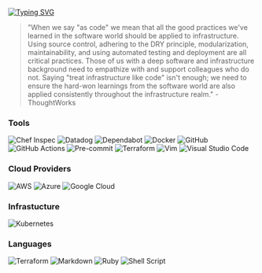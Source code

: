 [![Typing SVG](https://readme-typing-svg.herokuapp.com?font=roboto&color=4B5862&size=25&lines=Infrastructure+as+Code+(IaC))](https://git.io/typing-svg)
>"When we say "as code" we mean that all the good practices we've learned in the software world should be applied to infrastructure. Using source control, adhering to the DRY principle, modularization, maintainability, and using automated testing and deployment are all critical practices. Those of us with a deep software and infrastructure background need to empathize with and support colleagues who do not. Saying "treat infrastructure like code" isn't enough; we need to ensure the hard-won learnings from the software world are also applied consistently throughout the infrastructure realm." - ThoughtWorks

### Tools

![Chef Inspec](https://img.shields.io/badge/chef%20inspec-%23ED8B00.svg?style=for-the-badge&logo=chef&logoColor=white) ![Datadog](https://img.shields.io/badge/datadog-%23632CA6.svg?style=for-the-badge&logo=datadog&logoColor=white) ![Dependabot](https://img.shields.io/badge/dependabot-025E8C?style=for-the-badge&logo=dependabot&logoColor=white) ![Docker](https://img.shields.io/badge/docker-%230db7ed.svg?style=for-the-badge&logo=docker&logoColor=white) ![GitHub](https://img.shields.io/badge/github-%23121011.svg?style=for-the-badge&logo=github&logoColor=white)
![GitHub Actions](https://img.shields.io/badge/githubactions-%232671E5.svg?style=for-the-badge&logo=githubactions&logoColor=white) ![Pre-commit](https://img.shields.io/badge/pre--commit-%23F7A41D.svg?style=for-the-badge&logo=pre-commit&logoColor=white)
![Terraform](https://img.shields.io/badge/terraform-%235835CC.svg?style=for-the-badge&logo=terraform&logoColor=white) ![Vim](https://img.shields.io/badge/VIM-%2311AB00.svg?style=for-the-badge&logo=vim&logoColor=white) ![Visual Studio Code](https://img.shields.io/badge/Visual%20Studio%20Code-0078d7.svg?style=for-the-badge&logo=visual-studio-code&logoColor=white) 

### Cloud Providers

![AWS](https://img.shields.io/badge/AWS-%23FF9900.svg?style=for-the-badge&logo=amazon-aws&logoColor=white) ![Azure](https://img.shields.io/badge/azure-%230072C6.svg?style=for-the-badge&logo=azure-devops&logoColor=white) ![Google Cloud](https://img.shields.io/badge/GoogleCloud-%234285F4.svg?style=for-the-badge&logo=google-cloud&logoColor=white) 

### Infrastucture

![Kubernetes](https://img.shields.io/badge/kubernetes-%23326ce5.svg?style=for-the-badge&logo=kubernetes&logoColor=white) 

### Languages

![Terraform](https://img.shields.io/badge/HCL-%235835CC.svg?style=for-the-badge&logo=terraform&logoColor=white) ![Markdown](https://img.shields.io/badge/markdown-%23000000.svg?style=for-the-badge&logo=markdown&logoColor=white) ![Ruby](https://img.shields.io/badge/ruby-%23CC342D.svg?style=for-the-badge&logo=ruby&logoColor=white) ![Shell Script](https://img.shields.io/badge/shell_script-%23121011.svg?style=for-the-badge&logo=gnu-bash&logoColor=white) 
